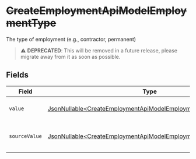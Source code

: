 # ~~CreateEmploymentApiModelEmploymentType~~

The type of employment (e.g., contractor, permanent)

> :warning: **DEPRECATED**: This will be removed in a future release, please migrate away from it as soon as possible.


## Fields

| Field                                                                                                                                            | Type                                                                                                                                             | Required                                                                                                                                         | Description                                                                                                                                      | Example                                                                                                                                          |
| ------------------------------------------------------------------------------------------------------------------------------------------------ | ------------------------------------------------------------------------------------------------------------------------------------------------ | ------------------------------------------------------------------------------------------------------------------------------------------------ | ------------------------------------------------------------------------------------------------------------------------------------------------ | ------------------------------------------------------------------------------------------------------------------------------------------------ |
| `value`                                                                                                                                          | [JsonNullable\<CreateEmploymentApiModelEmploymentTypeValue>](../../models/components/CreateEmploymentApiModelEmploymentTypeValue.md)             | :heavy_minus_sign:                                                                                                                               | The type of the employment.                                                                                                                      | permanent                                                                                                                                        |
| `sourceValue`                                                                                                                                    | [JsonNullable\<CreateEmploymentApiModelEmploymentTypeSourceValue>](../../models/components/CreateEmploymentApiModelEmploymentTypeSourceValue.md) | :heavy_minus_sign:                                                                                                                               | The source value of the employment type.                                                                                                         | Permanent                                                                                                                                        |